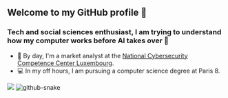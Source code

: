## Welcome to my GitHub profile 👋

### Tech and social sciences enthusiast, I am trying to understand how my computer works before AI takes over 👾

- 💼 By day, I'm a market analyst at the [National Cybersecurity Competence Center Luxembourg](https://nc3.lu/).
- 💻 In my off hours, I am pursuing a computer science degree at Paris 8.

<div align="center" style="display: inline-flex;">
    <picture>
        <source srcset="https://github-readme-stats-sigma-five.vercel.app/api?username=gregWDumont&show_icons=true&count_private=true&rank_icon=github&theme=chartreuse-dark" media="(prefers-color-scheme: dark)" />
        <source srcset="https://github-readme-stats-sigma-five.vercel.app/api?username=gregWDumont&show_icons=true&count_private=true&rank_icon=github&theme=transparent" media="(prefers-color-scheme: light), (prefers-color-scheme: no-preference)" />
        <img src="https://github-readme-stats-sigma-five.vercel.app/api?username=gregWDumont&show_icons=true&count_private=true&rank_icon=github&theme=transparent"/>
    </picture>
</div>

<!--_generated with [anuraghazra/github-readme-stats](https://github.com/anuraghazra/github-readme-stats)_-->

<picture>
<source
media="(prefers-color-scheme: dark)" srcset="https://raw.githubusercontent.com/gregWDumont/gregWDumont/output/github-contribution-grid-snake-dark.svg"
/>
<source
media="(prefers-color-scheme: light)" srcset="https://raw.githubusercontent.com/gregWDumont/gregWDumont/output/github-contribution-grid-snake.svg"
/>
<img
alt="github-snake"
/>
</picture>

<!--_generated with [Platane/snk](https://github.com/Platane/snk)_-->
